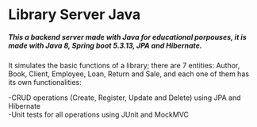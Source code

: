 Library Server Java
=============

##### This a backend server made with Java for educational porpouses, it is made with Java 8, Spring boot 5.3.13, JPA and Hibernate.

It simulates the basic functions of a library; there are 7 entities: Author, Book, Client, Employee, Loan, Return and Sale, and each one of them has its own functionalities:

-CRUD operations (Create, Register, Update and Delete) using JPA and Hibernate  
-Unit tests for all operations using JUnit and MockMVC  
